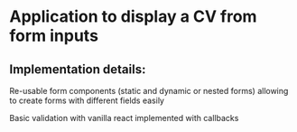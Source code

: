 # Application to display a CV from form inputs

## Implementation details:

Re-usable form components (static and dynamic or nested forms) allowing to create forms with different fields easily

Basic validation with vanilla react implemented with callbacks
